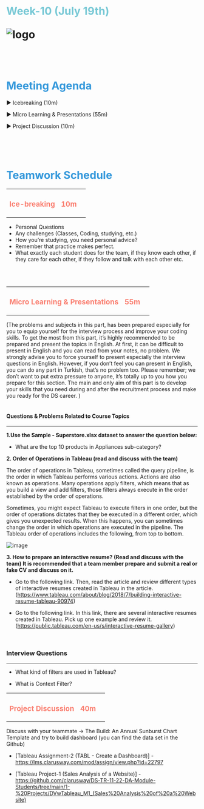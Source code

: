 <h1><strong><span style="color: #77C8D5;">Week-10 (July 19th)</strong></span>

![logo](ds_agenda_logo.png)

<br>

<h1><strong><span style="color: #3498DB;">Meeting Agenda</strong></h1></span>

<span class="c16 c30">▶ </span><span
class="c42 c82">Icebreaking (10m)</span><span class="c16 c23"> </span>

<span class="c16 c30">▶ </span><span
class="c42 c82">Micro Learning & Presentations (55m)</span><span class="c46 c42 c48"> </span>

<span class="c30">▶ </span><span class="c46 c48 c42">Project Discussion (10m)</span>

<br>
<br>
<br>

<div style="page-break-after: always;"></div>

<h1><strong><span style="color: #3498DB;">Teamwork Schedule</strong></h1></span>

<table style= "width:100%;">
                <tr>
                <td style="color: #FA8072; text-align:left "><h3><strong><p>Ice-breaking</td>
                <td style="color: #FA8072; text-align:right;"><h3><strong><p>10m</p><td>                </tr>
</table>

- Personal Questions 
- Any challenges (Classes, Coding, studying, etc.) 
- How you’re studying, you need personal advice? 
- Remember that practice makes perfect. 
- What exactly each student does for the team, if they know each other, if they care for each other, if they follow and talk with each other etc. 

<br>
<br>

<table style= "width:100%;">
                <tr>
                <td style="color: #FA8072; text-align:left "><h3><strong><p>Micro Learning & Presentations</td>
                <td style="color: #FA8072; text-align:right;"><h3><strong><p>55m</p><td>                </tr>
</table>
(The problems and subjects in this part, has been prepared especially for you to equip yourself for the interview process and improve your coding skills. To get the most from this part, it’s highly recommended to be prepared and present the topics in English. 
At first, it can be difficult to present in English and you can read from your notes, no problem. We strongly advise you to force yourself to present especially the interview questions in English. However, if you don’t feel you can present in English, you can do any part in Turkish, that’s no problem too. 
Please remember; we don’t want to put extra pressure to anyone, it’s totally up to you how you prepare for this section. The main and only aim of this part is to develop your skills that you need during and after the recruitment process and make you ready for the DS career.
)
<br>
<br>
<h4><strong>Questions & Problems Related to Course Topics</strong></h4>
<hr>

**1.Use the Sample - Superstore.xlsx dataset to answer the question below:**
                  
- What are the top 10 products in Appliances sub-category? 
                  
**2. Order of Operations in Tableau (read and discuss with the team)**
                  
The order of operations in Tableau, sometimes called the query pipeline, is the order in which Tableau performs various actions. Actions are also known as operations. Many operations apply filters, which means that as you build a view and add filters, those filters always execute in the order established by the order of operations.

Sometimes, you might expect Tableau to execute filters in one order, but the order of operations dictates that they be executed in a different order, which gives you unexpected results. When this happens, you can sometimes change the order in which operations are executed in the pipeline. The Tableau order of operations includes the following, from top to bottom.

![image](https://user-images.githubusercontent.com/81585635/158049659-58568cad-3634-490e-9b7a-3fec753c22da.png)
                  
**3. How to prepare an interactive resume? (Read and discuss with the team) It is recommended that a team member prepare and submit a real or fake CV and discuss on it.**
                  
- Go to the following link. Then, read the article and review different types of interactive resumes created in Tableau in the article. (https://www.tableau.com/about/blog/2018/7/building-interactive-resume-tableau-90974)

- Go to the following link. In this link, there are several interactive resumes created in Tableau. Pick up one example and review it.
(https://public.tableau.com/en-us/s/interactive-resume-gallery)                  


                  
<br>
<h3><strong>Interview Questions</strong></h4>
<hr>
 
- What kind of filters are used in Tableau?

- What is Context Filter?
                
 
                  

<table style= "width:100%;">
                <tr>
                <td style="color: #FA8072; text-align:left "><h3><strong><p>Project Discussion</td>
                <td style="color: #FA8072; text-align:right;"><h3><strong><p>40m</p><td>                </tr>
                
</table>
                  
Discuss with your teammate -> The Build: An Annual Sunburst Chart Template and try to build dashboard (you can find the data set in the Github)

- [Tableau Assignment-2 (TABL - Create a Dashboard)] - https://lms.clarusway.com/mod/assign/view.php?id=22797
                  
- [Tableau Project-1 (Sales Analysis of a Website)] - https://github.com/clarusway/DS-TR-11-22-DA-Module-Students/tree/main/1-%20Projects/DVwTableau_M1_(Sales%20Analysis%20of%20a%20Website)
                  



